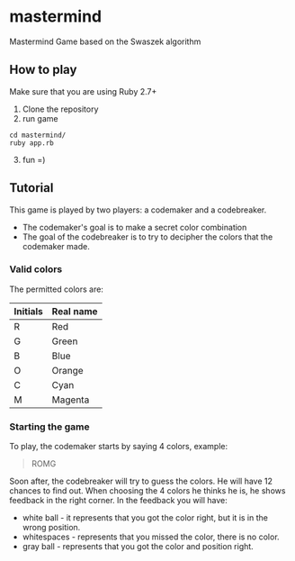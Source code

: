 # mastermind
Mastermind Game based on the Swaszek algorithm

## How to play
Make sure that you are using Ruby 2.7+
1. Clone the repository
2. run game
  ```
  cd mastermind/
  ruby app.rb
  ```
3. fun =)

## Tutorial
This game is played by two players: a codemaker and a codebreaker.
- The codemaker's goal is to make a secret color combination
- The goal of the codebreaker is to try to decipher the colors that the codemaker made.

### Valid colors
The permitted colors are:

| Initials | Real name |
|----------|-----------|
| R        | Red       |
| G        | Green     |
| B        | Blue      |
| O        | Orange    |
| C        | Cyan      |
| M        | Magenta   |


### Starting the game

To play, the codemaker starts by saying 4 colors, example:
> ROMG

Soon after, the codebreaker will try to guess the colors. He will have 12 chances to find out.
When choosing the 4 colors he thinks he is, he shows feedback in the right corner. In the feedback you will have:
- white ball  - it represents that you got the color right, but it is in the wrong position.
- whitespaces - represents that you missed the color, there is no color.
- gray ball   - represents that you got the color and position right.



